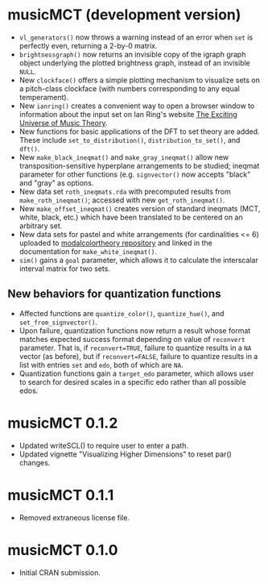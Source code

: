 # musicMCT (development version)

* `vl_generators()` now throws a warning instead of an error when `set` is 
  perfectly even, returning a 2-by-0 matrix.
* `brightnessgraph()` now returns an invisible copy of the igraph graph object
  underlying the plotted brightness graph, instead of an invisible `NULL`.
* New `clockface()` offers a simple plotting mechanism to visualize sets on
  a pitch-class clockface (with numbers corresponding to any equal temperament).
* New `ianring()` creates a convenient way to open a browser window to information
  about the input set on Ian Ring's website 
  [The Exciting Universe of Music Theory](https://ianring.com/musictheory).
* New functions for basic applications of the DFT to set theory are added. These 
  include `set_to_distribution()`, `distribution_to_set()`, and `dft()`.
* New `make_black_ineqmat()` and `make_gray_ineqmat()` allow new transposition-sensitive
  hyperplane arrangements to be studied; ineqmat parameter for other functions (e.g. 
  `signvector()` now accepts "black" and "gray" as options.
* New data set `roth_ineqmats.rda` with precomputed results from `make_roth_ineqmat()`;
  accessed with new `get_roth_ineqmat()`.
* New `make_offset_ineqmat()` creates version of standard ineqmats (MCT, white, black, etc.)
  which have been translated to be centered on an arbitrary set.
* New data sets for pastel and white arrangements (for cardinalities <= 6) uploaded to
  [modalcolortheory repository](https://github.com/satbq/modalcolortheory) and linked
  in the documentation for `make_white_ineqmat()`.
* `sim()` gains a `goal` parameter, which allows it to calculate the interscalar
  interval matrix for two sets.

## New behaviors for quantization functions 
* Affected functions are `quantize_color()`, `quantize_hue()`, 
  and `set_from_signvector()`.
* Upon failure, quantization functions now return a result whose format matches
  expected success format depending on value of `reconvert` parameter. That is,
  if `reconvert=TRUE`, failure to quantize results in a `NA` vector (as before), but
  if `reconvert=FALSE`, failure to quantize results in a list with entries `set` and
  `edo`, both of which are `NA`.
* Quantization functions gain a `target_edo` parameter, which allows user to search
  for desired scales in a specific edo rather than all possible edos.

# musicMCT 0.1.2

* Updated writeSCL() to require user to enter a path.
* Updated vignette "Visualizing Higher Dimensions" to reset par() changes.

# musicMCT 0.1.1

* Removed extraneous license file.

# musicMCT 0.1.0

* Initial CRAN submission.
